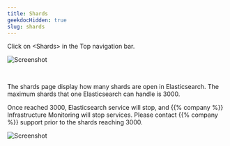 ```yaml
---
title: Shards
geekdocHidden: true
slug: shards
---
```


Click on \<Shards> in the Top navigation bar.

![Screenshot](/cloud_vista/sysadmin/images/shards1.png)

&nbsp;


The shards page display how many shards are open in Elasticsearch. The maximum shards that one Elasticsearch can handle is 3000.

Once reached 3000, Elasticsearch service will stop, and {{% company %}} Infrastructure Monitoring will stop services. Please contact {{% company %}} support prior to the shards reaching 3000.

![Screenshot](/cloud_vista/sysadmin/images/shards2.png)


